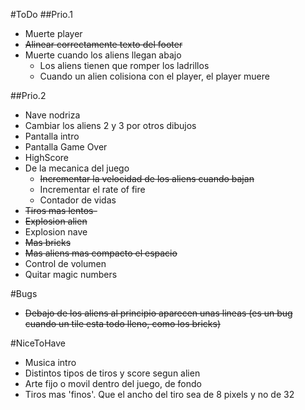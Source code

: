 #ToDo
##Prio.1
- Muerte player
- ~~Alinear correctamente texto del footer~~
- Muerte cuando los aliens llegan abajo
  - Los aliens tienen que romper los ladrillos
  - Cuando un alien colisiona con el player, el player muere


##Prio.2
- Nave nodriza
- Cambiar los aliens 2 y 3 por otros dibujos
- Pantalla intro
- Pantalla Game Over
- HighScore
- De la mecanica del juego
  - ~~Incrementar la velocidad de los aliens cuando bajan~~
  - Incrementar el rate of fire
  - Contador de vidas
- ~~Tiros mas lentos-~~
- ~~Explosion alien~~
- Explosion nave
- ~~Mas bricks~~
- ~~Mas aliens mas compacto el espacio~~
- Control de volumen
- Quitar magic numbers

#Bugs
- ~~Debajo de los aliens al principio aparecen unas lineas (es un bug cuando un tile esta todo lleno, como los bricks)~~

#NiceToHave
- Musica intro
- Distintos tipos de tiros y score segun alien
- Arte fijo o movil dentro del juego, de fondo
- Tiros mas 'finos'. Que el ancho del tiro sea de 8 pixels y no de 32